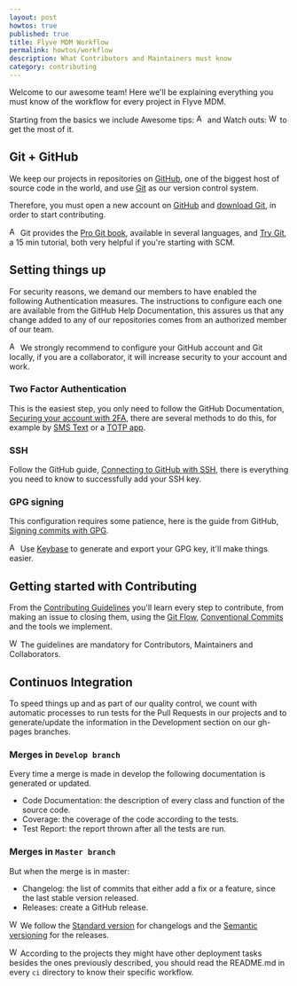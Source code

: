 ```yaml
---
layout: post
howtos: true
published: true
title: Flyve MDM Workflow
permalink: howtos/workflow
description: What Contributors and Maintainers must know
category: contributing
---
```


Welcome to our awesome team! Here we'll be explaining everything you must know of the workflow for every project in Flyve MDM.

Starting from the basics we include Awesome tips: <img src="{{ '/images/picto-information.png' | absolute_url }}" alt="Awesome tips:" height="16px"> and Watch outs: <img src="{{ '/images/picto-warning.png' | absolute_url }}" alt="Watch out:" height="16px"> to get the most of it.

## Git + GitHub

We keep our projects in repositories on [GitHub](https://github.com/), one of the biggest host of source code in the world, and use [Git](https://git-scm.com/) as our version control system.

Therefore, you must open a new account on [GitHub](https://github.com/) and [download Git](https://git-scm.com/downloads), in order to start contributing.

<img src="{{ '/images/picto-information.png' | absolute_url }}" alt="Awesome tips:" height="16px"> Git provides the [Pro Git book](https://git-scm.com/book/en/v2), available in several languages, and [Try Git](https://try.github.io/levels/1/challenges/1), a 15 min tutorial, both very helpful if you're starting with SCM.

## Setting things up

For security reasons, we demand our members to have enabled the following Authentication measures. The instructions to configure each one are available from the GitHub Help Documentation, this assures us that any change added to any of our repositories comes from an authorized member of our team.

<img src="{{ '/images/picto-information.png' | absolute_url }}" alt="Awesome tips:" height="16px"> We strongly recommend to configure your GitHub account and Git locally, if you are a collaborator, it will increase security to your account and work.

### Two Factor Authentication

This is the easiest step, you only need to follow the GitHub Documentation, [Securing your account with 2FA](https://help.github.com/articles/securing-your-account-with-two-factor-authentication-2fa/), there are several methods to do this, for example by [SMS Text](https://help.github.com/articles/configuring-two-factor-authentication-via-text-message/) or a [TOTP app](https://help.github.com/articles/configuring-two-factor-authentication-via-a-totp-mobile-app/).

### SSH

Follow the GitHub guide, [Connecting to GitHub with SSH](https://help.github.com/articles/connecting-to-github-with-ssh/), there is everything you need to know to successfully add your SSH key.

### GPG signing

This configuration requires some patience, here is the guide from GitHub, [Signing commits with GPG](https://help.github.com/articles/signing-commits-with-gpg/).

<img src="{{ '/images/picto-information.png' | absolute_url }}" alt="Awesome tips:" height="16px"> Use [Keybase](https://keybase.io/) to generate and export your GPG key, it'll make things easier.

## Getting started with Contributing

From the <a href="https://github.com/flyve-mdm/android-mdm-agent/blob/develop/CONTRIBUTING.md" target="_blank">Contributing Guidelines</a> you'll learn every step to contribute, from making an issue to closing them, using the [Git Flow](http://git-flow.readthedocs.io/en/latest/), [Conventional Commits](http://conventionalcommits.org/) and the tools we implement.

<img src="{{ '/images/picto-warning.png' | absolute_url }}" alt="Watch out:" height="16px"> The guidelines are mandatory for Contributors, Maintainers and Collaborators.

## Continuos Integration

To speed things up and as part of our quality control, we count with automatic processes to run tests for the Pull Requests in our projects and to generate/update the information in the Development section on our gh-pages branches.

### Merges in ```Develop branch```

Every time a merge is made in develop the following documentation is generated or updated.

* Code Documentation: the description of every class and function of the source code.
* Coverage: the coverage of the code according to the tests.
* Test Report: the report thrown after all the tests are run.

### Merges in ```Master branch```

But when the merge is in master:

* Changelog: the list of commits that either add a fix or a feature, since the last stable version released.
* Releases: create a GitHub release.

<img src="{{ '/images/picto-warning.png' | absolute_url }}" alt="Watch out:" height="16px"> We follow the [Standard version](https://github.com/conventional-changelog/standard-version) for changelogs and the [Semantic versioning](https://semver.org/) for the releases.

<img src="{{ '/images/picto-warning.png' | absolute_url }}" alt="Watch out:" height="16px"> According to the projects they might have other deployment tasks besides the ones previously described, you should read the README.md in every ```ci``` directory to know their specific workflow.